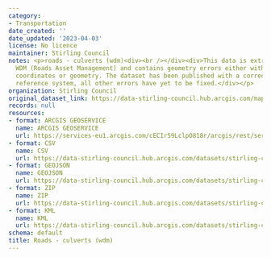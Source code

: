 ```yaml
---
category:
- Transportation
date_created: ''
date_updated: '2023-04-03'
license: No licence
maintainer: Stirling Council
notes: <p>roads - culverts (wdm)<div><br /></div><div>This data is extracted from
  WDM (Roads Asset Management) and contains geometry errors either within the stored
  coordinates or geometry. The dataset has been published with a corrected coordinate
  reference system, all other errors have yet to be fixed.</div></p>
organization: Stirling Council
original_dataset_link: https://data-stirling-council.hub.arcgis.com/maps/stirling-council::roads-culverts-wdm
records: null
resources:
- format: ARCGIS GEOSERVICE
  name: ARCGIS GEOSERVICE
  url: https://services-eu1.arcgis.com/cECIr59LclpO818r/arcgis/rest/services/roads_culverts/FeatureServer/5
- format: CSV
  name: CSV
  url: https://data-stirling-council.hub.arcgis.com/datasets/stirling-council::roads-culverts-wdm.csv?outSR=%7B%22latestWkid%22%3A27700%2C%22wkid%22%3A27700%7D
- format: GEOJSON
  name: GEOJSON
  url: https://data-stirling-council.hub.arcgis.com/datasets/stirling-council::roads-culverts-wdm.geojson?outSR=%7B%22latestWkid%22%3A27700%2C%22wkid%22%3A27700%7D
- format: ZIP
  name: ZIP
  url: https://data-stirling-council.hub.arcgis.com/datasets/stirling-council::roads-culverts-wdm.zip?outSR=%7B%22latestWkid%22%3A27700%2C%22wkid%22%3A27700%7D
- format: KML
  name: KML
  url: https://data-stirling-council.hub.arcgis.com/datasets/stirling-council::roads-culverts-wdm.kml?outSR=%7B%22latestWkid%22%3A27700%2C%22wkid%22%3A27700%7D
schema: default
title: Roads - culverts (wdm)
---
```

